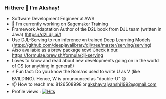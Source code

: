 ### Hi there 👋 I'm Akshay!

- Software Development Engineer at AWS
- 🔭 I’m currently working on Sagemaker Training 
- Framework Adaptation Author of the D2L book from DJL team (written in Java) (https://d2l.djl.ai/)
- Use DJL-Serving to run inference on trained Deep Learning Models (https://github.com/deepjavalibrary/djl/tree/master/serving/serving)
- Also available as a brew package now! Check it out: https://formulae.brew.sh/formula/djl-serving
- Loves to know and read about new developments going on in the world of CS (or anything in general!)
- ⚡ Fun fact: Do you know the Romans used to write U as V (like BVILDING). Hence, W is prounounced as "double-U" 😄 
- 📫 How to reach me: 8126508998 or akshayrajvanshi1992@gmail.com
- Profile views : [![Hits](https://hits.seeyoufarm.com/api/count/incr/badge.svg?url=https%3A%2F%2Fgithub.com%2Faksrajvanshi&count_bg=%2379C83D&title_bg=%23555555&icon=&icon_color=%23E7E7E7&title=profile+views&edge_flat=false)](https://hits.seeyoufarm.com)


<!--
**aksrajvanshi/aksrajvanshi** is a ✨ _special_ ✨ repository because its `README.md` (this file) appears on your GitHub profile.

Here are some ideas to get you started:

- 
- 🌱 I’m currently learning ...
- 👯 I’m looking to collaborate on ...
- 🤔 I’m looking for help with ...
- 💬 Ask me about ...
- 📫 How to reach me: ...
- 😄 Pronouns: ...
- ⚡ Fun fact: ...
-->
